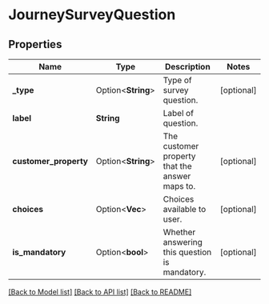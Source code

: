 # JourneySurveyQuestion

## Properties

Name | Type | Description | Notes
------------ | ------------- | ------------- | -------------
**_type** | Option<**String**> | Type of survey question. | [optional]
**label** | **String** | Label of question. | 
**customer_property** | Option<**String**> | The customer property that the answer maps to. | [optional]
**choices** | Option<**Vec<String>**> | Choices available to user. | [optional]
**is_mandatory** | Option<**bool**> | Whether answering this question is mandatory. | [optional]

[[Back to Model list]](../README.md#documentation-for-models) [[Back to API list]](../README.md#documentation-for-api-endpoints) [[Back to README]](../README.md)


